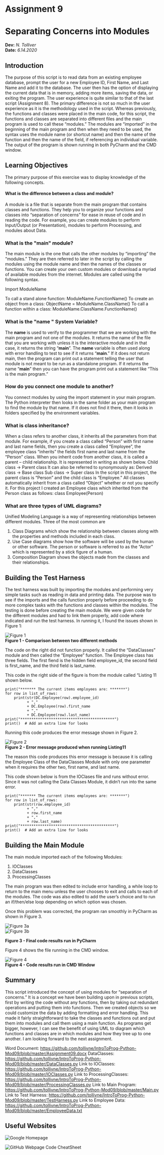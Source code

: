 # Assignment 9
# Separating Concerns into Modules
**Dev:** *N. Tolliver*  
**Date:** *6.14.2020*

## Introduction  
The purpose of this script is to read data from an existing employee database, prompt the user for a new Employee ID, First Name, and Last Name and add it to the database.  The user then has the option of displaying the current data that is in memory, adding more items, saving the data, or exiting the program.  The user experience is quite similar to that of the last script (Assignment 8).  The primary difference is not so much in the user experience as it is the methodology used in the script.  Whereas previously, the functions and classes were placed in the main code, for this script, the functions and classes are separated into different files and the main program is used to call these “modules.”  The modules are “imported” in the beginning of the main program and then when they need to be used, the syntax uses the module name (or shortcut name) and then the name of the function and then the name of the field, if referencing an individual variable.  The output of the program is shown running in both PyCharm and the CMD window.

## Learning Objectives

The primary purpose of this exercise was to display knowledge of the following concepts.

#### What is the difference between a class and module?   
A module is a file that is separate from the main program that contains classes and functions.  They help you to organize your functions and classes into “separation of concerns” for ease in reuse of code and in reading the code.  For example, you can create modules to perform Input/Output (or Presentation), modules to perform Processing, and modules about Data.

### What is the "main" module?   
The main module is the one that calls the other modules by “importing” the “modules.”  They are then referred to later in the script by calling the modules using the module name and then the names of the classes or functions.  You can create your own custom modules or download a myriad of available modules from the internet.  Modules are called using the following syntax. 

Import ModuleName

To call a stand alone function:		ModuleName.FunctionName()
To create an object from a class:	ObjectName = ModuleName.ClassName()
To call a function within a class:	ModuleName.ClassName.FunctionName()

### What is the "__name__ " System Variable?   
The __name__ is used to verify to the programmer that we are working with the main program and not one of the modules.  It returns the name of the file that you are working with unless it is the interactive module and in that case, it returns the string “__main__”.  The __name__ variable is often used along with error handling to test to see if it returns “__main__.”  If it does not return main, then the program can print out a statement telling the user that module is not meant to be run as a standalone program.  If it returns the name “__main__” then you can have the program print out a statement like “This is the main program.”

### How do you connect one module to another?   
You connect modules by using the import statement in your main program.  The Python interpreter then looks in the same folder as your main program to find the module by that name.  If it does not find it there, then it looks in folders specified by the environment variables.

### What is class inheritance? 
When a class refers to another class, it inherits all the parameters from that module.  For example, if you create a class called “Person” with first name and last name fields, then you create a class called “Employee”, the employee class “inherits” the fields first name and last name from the “Person” class.  When you inherit code from another class, it is called a parent – child relationship.  It is represented in writing as shown below.
	Child class -> Parent class
It can also be referred to synonymously as:
	Derived class -> Base class
	Sub class -> Super class
In the script in this project, the parent class is “Person” and the child class is “Employee.”
All classes automatically inherit from a class called “Object” whether or not you specify it.  For this project I created an Employee class which inherited from the Person class as follows:
	class Employee(Person)

### What are three types of UML diagrams?   
Unified Modeling Language is a way of representing relationships between different modules.  Three of the most common are 
1)	Class Diagrams which show the relationship between classes along with the properties and methods included in each class.
2)	Use Case diagrams show how the software will be used by the human or other software.  The person or software is referred to as the “Actor” which is represented by a stick figure of a human.
3)	Composition Diagram shows the objects made from the classes and their relationships.

## Building the Test Harness  
The test harness was built by importing the modules and performing very simple tasks such as reading in data and printing data.  The purpose was to see if the imports and the calls function properly before proceeding to do more complex tasks with the functions and classes within the modules.  The testing is done before creating the main module.  We were given code for the different modules and had to link them properly, add code where indicated and run the test harness.  In running it, I found the issues shown in Figure 1:

![Figure 1](https://tollivne.github.io/IntroToProg-Python-Mod09/Figure1.png "Comparison between two different methods")   
**Figure 1 - Comparison between two different methods**  

The code on the right did not function properly.  It called the “DataClasses” module and then called the “Employee” function.  The Employee class has three fields.  The first fiend is the hidden field employee_id, the second field is first_name, and the third field is last_name.

This code in the right side of the figure is from the module called “Listing 11 shown below.
```
print("******* The current items employees are: *******")
for row in list_of_rows:
    print(str(DC.Employee(row).employee_id)
          + ","
          + DC.Employee(row).first_name
          + ","
          + DC.Employee(row).last_name)
print("*******************************************")
print()  # Add an extra line for looks
```

Running this code produces the error message shown in Figure 2.  

![Figure 2](https://tollivne.github.io/IntroToProg-Python-Mod09/Figure2.png "Error message produced when running Listing11")  
**Figure 2 - Error message produced when running Listing11**  

The reason this code produces this error message is because it is calling the Employee Class of the DataClasses Module with only one parameter when it requires the other two, first name, and last name.

This code shown below is from the IOClases file and runs without error.  Since it was not calling the Data Classes Module, it didn’t run into the same error.
```
print("******* The current items employees are: *******")
for row in list_of_rows:
    print(str(row.employee_id)
          + ","
          + row.first_name
          + ","
          + row.last_name)
print("*******************************************")
print()  # Add an extra line for looks
```
## Building the Main Module
The main module imported each of the following Modules:

1) IOClasses
2) DataClasses
3) ProcessingClasses

The main program was then edited to include error handling, a while loop to return to the main menu unless the user chooses to exit and calls to each of the modules.  The code was also edited to add the user’s choice and to run an if/then/else loop depending on which option was chosen.

Once this problem was corrected, the program ran smoothly in PyCharm as shown in Figure 3.

![Figure 3a](https://tollivne.github.io/IntroToProg-Python-Mod09/Figure3a.png "Final code results run in PyCharm")  
![Figure 3b](https://tollivne.github.io/IntroToProg-Python-Mod09/Figure3b.png "Final code results run in PyCharm")  

**Figure 3 - Final code results run in PyCharm**  

Figure 4 shows the file running in the CMD window.  

![Figure 4](https://tollivne.github.io/IntroToProg-Python-Mod09/Figure4.png "Code results run in CMD Window")  
**Figure 4 - Code results run in CMD Window**  

## Summary  
This script introduced the concept of using modules for “separation of concerns.”  It is a concept we have been building upon in previous scripts, first by writing the code without any functions, then by taking out redundant operations and putting them into functions.  Then we created objects so we could customize the data by adding formatting and error handling.  This made it fairly straightforward to take the classes and functions out and put them into modules and call them using a main function.  As programs get bigger, however, I can see the benefit of using UML to diagram which functions and classes are in which modules and how they tree up to one another.  I am looking forward to the next assignment.

Word Document:  https://github.com/tollivne/IntroToProg-Python-Mod09/blob/master/Assignment09.docx
DataClasses:  https://github.com/tollivne/IntroToProg-Python-Mod09/blob/master/DataClasses.py
Link to IOClasses:  https://github.com/tollivne/IntroToProg-Python-Mod09/blob/master/IOClasses.py
Link to ProcessingClasses:  https://github.com/tollivne/IntroToProg-Python-Mod09/blob/master/ProcessingClasses.py
Link to Main Program:  https://github.com/tollivne/IntroToProg-Python-Mod09/blob/master/Main.py
Link to Test Harness:  https://github.com/tollivne/IntroToProg-Python-Mod09/blob/master/TestHarness.py
Link to Employee Data:  https://github.com/tollivne/IntroToProg-Python-Mod09/blob/master/EmployeeData.txt

## Useful Websites  

![Google Homepage](https://www.google.com "Google's Homepage")

![GitHub Webpage Code CheatSheet](https://github.com/adam-p/markdown-here/wiki/Markdown-Cheatsheet)
